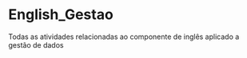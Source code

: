 # English_Gestao
Todas as atividades relacionadas ao componente de inglês aplicado a gestão de dados 
